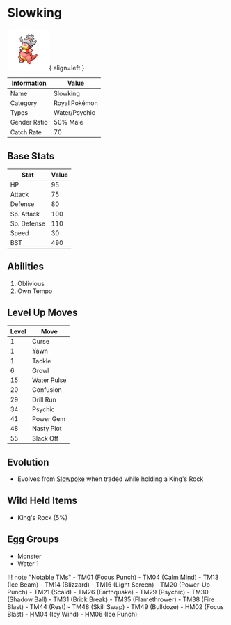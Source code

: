 # Slowking

![Slowking](../images/pokemon/199.png){ align=left }

| Information | Value |
|------------|--------|
| Name | Slowking |
| Category | Royal Pokémon |
| Types | Water/Psychic |
| Gender Ratio | 50% Male |
| Catch Rate | 70 |

## Base Stats

| Stat | Value |
|------|-------|
| HP | 95 |
| Attack | 75 |
| Defense | 80 |
| Sp. Attack | 100 |
| Sp. Defense | 110 |
| Speed | 30 |
| BST | 490 |

## Abilities
1. Oblivious
2. Own Tempo

## Level Up Moves
| Level | Move |
|-------|------|
| 1 | Curse |
| 1 | Yawn |
| 1 | Tackle |
| 6 | Growl |
| 15 | Water Pulse |
| 20 | Confusion |
| 29 | Drill Run |
| 34 | Psychic |
| 41 | Power Gem |
| 48 | Nasty Plot |
| 55 | Slack Off |

## Evolution
- Evolves from [Slowpoke](079-slowpoke.md) when traded while holding a King's Rock

## Wild Held Items
- King's Rock (5%)

## Egg Groups
- Monster
- Water 1

!!! note "Notable TMs"
    - TM01 (Focus Punch)
    - TM04 (Calm Mind)
    - TM13 (Ice Beam)
    - TM14 (Blizzard)
    - TM16 (Light Screen)
    - TM20 (Power-Up Punch)
    - TM21 (Scald)
    - TM26 (Earthquake)
    - TM29 (Psychic)
    - TM30 (Shadow Ball)
    - TM31 (Brick Break)
    - TM35 (Flamethrower)
    - TM38 (Fire Blast)
    - TM44 (Rest)
    - TM48 (Skill Swap)
    - TM49 (Bulldoze)
    - HM02 (Focus Blast)
    - HM04 (Icy Wind)
    - HM06 (Ice Punch)
